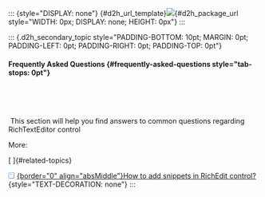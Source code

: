 ::: {style="DISPLAY: none"}
[](ms-xhelp:///?Id=d2h_url_template){#d2h_url_template}![](!package_url!){#d2h_package_url style="WIDTH: 0px; DISPLAY: none; HEIGHT: 0px"}
:::

::: {.d2h_secondary_topic style="PADDING-BOTTOM: 10pt; MARGIN: 0pt; PADDING-LEFT: 0pt; PADDING-RIGHT: 0pt; PADDING-TOP: 0pt"}
#### Frequently Asked Questions {#frequently-asked-questions style="tab-stops: 0pt"}

 

 

 This section will help you find answers to common questions regarding RichTextEditor control

More:

[ ]{#related-topics}

[![](button.gif){border="0" align="absMiddle"}How to add snippets in RichEdit control?](ms-xhelp:///?Id=384827b6-7655-4b96-abbf-3667dde2c6f9){style="TEXT-DECORATION: none"}
:::
